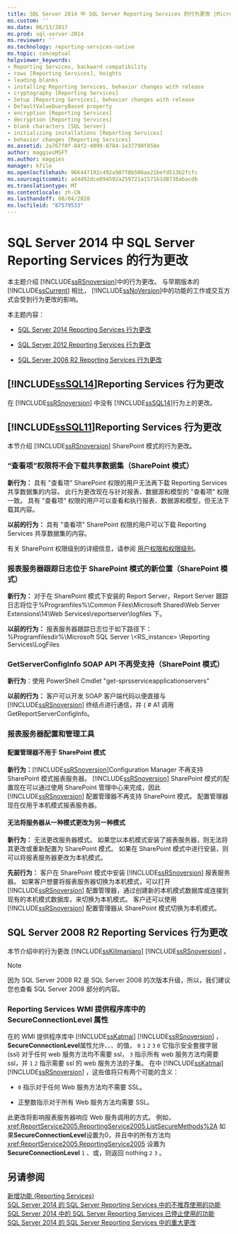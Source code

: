 ```yaml
---
title: SQL Server 2014 中 SQL Server Reporting Services 的行为更改 |Microsoft Docs
ms.custom: ''
ms.date: 06/13/2017
ms.prod: sql-server-2014
ms.reviewer: ''
ms.technology: reporting-services-native
ms.topic: conceptual
helpviewer_keywords:
- Reporting Services, backward compatibility
- rows [Reporting Services], heights
- leading blanks
- installing Reporting Services, behavior changes with release
- cryptography [Reporting Services]
- Setup [Reporting Services], behavior changes with release
- DefaultValueQueryBased property
- encryption [Reporting Services]
- decryption [Reporting Services]
- blank characters [SQL Server]
- initializing installations [Reporting Services]
- behavior changes [Reporting Services]
ms.assetid: 2a767f0f-84f2-4099-8784-1e37790f858e
author: maggiesMSFT
ms.author: maggies
manager: kfile
ms.openlocfilehash: 966447192c492a907f0b506ae21befd513b2fcfc
ms.sourcegitcommit: ad4d92dce894592a259721a1571b1d8736abacdb
ms.translationtype: MT
ms.contentlocale: zh-CN
ms.lasthandoff: 08/04/2020
ms.locfileid: "87579533"
---
```

# <a name="behavior-changes-to-sql-server-reporting-services--in-sql-server-2014"></a>SQL Server 2014 中 SQL Server Reporting Services 的行为更改
  本主题介绍 [!INCLUDE[ssRSnoversion](../includes/ssrsnoversion-md.md)]中的行为更改。 与早期版本的 [!INCLUDE[ssCurrent](../includes/sscurrent-md.md)] 相比， [!INCLUDE[ssNoVersion](../includes/ssnoversion-md.md)]中的功能的工作或交互方式会受到行为更改的影响。  
  
 本主题内容：  
  
-   [SQL Server 2014 Reporting Services 行为更改](#bkmk_sql14)  
  
-   [SQL Server 2012 Reporting Services 行为更改](#bkmk_rc0)  
  
-   [SQL Server 2008 R2 Reporting Services 行为更改](#bkmk_kj)  
  
##  <a name="sssql14-reporting-services-behavior-changes"></a><a name="bkmk_sql14"></a>[!INCLUDE[ssSQL14](../includes/sssql14-md.md)]Reporting Services 行为更改  
 在 [!INCLUDE[ssRSnoversion](../includes/ssrsnoversion-md.md)] 中没有 [!INCLUDE[ssSQL14](../includes/sssql14-md.md)]行为上的更改。  
  
##  <a name="sssql11-reporting-services-behavior-changes"></a><a name="bkmk_rc0"></a>[!INCLUDE[ssSQL11](../includes/sssql11-md.md)]Reporting Services 行为更改  
 本节介绍 [!INCLUDE[ssRSnoversion](../includes/ssrsnoversion-md.md)] SharePoint 模式的行为更改。  
  
### <a name="view-items-permission-will-not-download-shared-datasets-sharepoint-mode"></a>“查看项”权限将不会下载共享数据集（SharePoint 模式）  
 **新行为：** 具有 "查看项" SharePoint 权限的用户无法再下载 Reporting Services 共享数据集的内容。 此行为更改现在与针对报表、数据源和模型的 "查看项" 权限一致。 具有 "查看项" 权限的用户可以查看和执行报表、数据源和模型，但无法下载其内容。  
  
 **以前的行为：** 具有 "查看项" SharePoint 权限的用户可以下载 Reporting Services 共享数据集的内容。  
  
 有关 SharePoint 权限级别的详细信息，请参阅 [用户权限和权限级别](https://technet.microsoft.com/library/cc721640.aspx)。  
  
### <a name="report-server-trace-logs-are-in-a-new-location-for-sharepoint-mode-sharepoint-mode"></a>报表服务器跟踪日志位于 SharePoint 模式的新位置（SharePoint 模式）  
 **新行为：** 对于在 SharePoint 模式下安装的 Report Server，Report Server 跟踪日志将位于%Programfiles%\Common Files\Microsoft Shared\Web Server Extensions\14\Web Services\reportserver\logfiles 下。  
  
 **以前的行为：** 报表服务器跟踪日志位于如下路径下：%Programfilesdir%\Microsoft SQL Server \\<RS_instance> \Reporting Services\LogFiles  
  
### <a name="getserverconfiginfo-soap-api-is-no-longer-supported-sharepoint-mode"></a>GetServerConfigInfo SOAP API 不再受支持（SharePoint 模式）  
 **新行为**：使用 PowerShell Cmdlet "get-sprsserviceapplicationservers"  
  
 **以前的行为：** 客户可以开发 SOAP 客户端代码以便直接与 [!INCLUDE[ssRSnoversion](../includes/ssrsnoversion-md.md)] 终结点进行通信，并 ( # A1 调用 GetReportServerConfigInfo。  
  
### <a name="report-server-configuration-and-management-tools"></a>报表服务器配置和管理工具  
  
#### <a name="configuration-manager-is-not-used-for-sharepoint-mode"></a>配置管理器不用于 SharePoint 模式  
 **新行为：**[!INCLUDE[ssRSnoversion](../includes/ssrsnoversion-md.md)]Configuration Manager 不再支持 SharePoint 模式报表服务器。 [!INCLUDE[ssRSnoversion](../includes/ssrsnoversion-md.md)] SharePoint 模式的配置现在可以通过使用 SharePoint 管理中心来完成，因此 [!INCLUDE[ssRSnoversion](../includes/ssrsnoversion-md.md)] 配置管理器不再支持 SharePoint 模式。 配置管理器现在仅用于本机模式报表服务器。  
  
#### <a name="you-cannot-change-the-server-from-one-mode-to-another"></a>无法将服务器从一种模式更改为另一种模式  
 **新行为：** 无法更改服务器模式。 如果您以本机模式安装了报表服务器，则无法将其更改或重新配置为 SharePoint 模式。 如果在 SharePoint 模式中进行安装，则可以将报表服务器更改为本机模式。  
  
 **先前行为：** 客户在 SharePoint 模式中安装 [!INCLUDE[ssRSnoversion](../includes/ssrsnoversion-md.md)] 报表服务器。 如果客户想要将报表服务器切换为本机模式，可以打开 [!INCLUDE[ssRSnoversion](../includes/ssrsnoversion-md.md)] 配置管理器，通过创建新的本机模式数据库或连接到现有的本机模式数据库，来切换为本机模式。 客户还可以使用 [!INCLUDE[ssRSnoversion](../includes/ssrsnoversion-md.md)] 配置管理器从 SharePoint 模式切换为本机模式。  
  
##  <a name="sql-server-2008-r2-reporting-services-behavior-changes"></a><a name="bkmk_kj"></a>SQL Server 2008 R2 Reporting Services 行为更改  
 本节介绍中的行为更改 [!INCLUDE[ssKilimanjaro](../includes/sskilimanjaro-md.md)] [!INCLUDE[ssRSnoversion](../includes/ssrsnoversion-md.md)] 。  
  
> [!NOTE]  
>  因为 SQL Server 2008 R2 是 SQL Server 2008 的次版本升级，所以，我们建议您也查看 SQL Server 2008 部分的内容。  
  
### <a name="secureconnectionlevel-property-in-the-reporting-services-wmi-provider-library"></a>Reporting Services WMI 提供程序库中的 SecureConnectionLevel 属性  
 在的 WMI 提供程序库中 [!INCLUDE[ssKatmai](../includes/sskatmai-md.md)] [!INCLUDE[ssRSnoversion](../includes/ssrsnoversion-md.md)] ， **SecureConnectionLevel**属性允许、、、的值， `0` `1` `2` `3` `0` 它指示安全套接字层 (ssl) 对于任何 web 服务方法均不需要 ssl， `3` 指示所有 web 服务方法均需要 ssl，并 `1` `2` 指示需要 ssl 的 web 服务方法的子集。 在中 [!INCLUDE[ssKatmai](../includes/sskatmai-md.md)] [!INCLUDE[ssRSnoversion](../includes/ssrsnoversion-md.md)] ，这些值将只有两个可能的含义：  
  
-   `0` 指示对于任何 Web 服务方法均不需要 SSL。  
  
-   正整数指示对于所有 Web 服务方法均需要 SSL。  
  
 此更改将影响报表服务器响应 Web 服务调用的方式。 例如， <xref:ReportService2005.ReportingService2005.ListSecureMethods%2A> 如果**SecureConnectionLevel**设置为0，并且中的所有方法均 <xref:ReportService2005.ReportingService2005> 设置为**SecureConnectionLevel** `1` 、或，则返回 nothing `2` `3` 。  
  
## <a name="see-also"></a>另请参阅  
 [新增功能 &#40;Reporting Services&#41;](what-s-new-reporting-services.md)   
 [SQL Server 2014 的 SQL Server Reporting Services 中的不推荐使用的功能](deprecated-features-in-sql-server-reporting-services-ssrs.md)   
 [SQL Server 2014 中的 SQL Server Reporting Services 已停止使用的功能](discontinued-functionality-to-sql-server-reporting-services-in-sql-server.md)   
 [SQL Server 2014 的 SQL Server Reporting Services 中的重大更改](breaking-changes-in-sql-server-reporting-services-in-sql-server-2016.md)  
  
  
